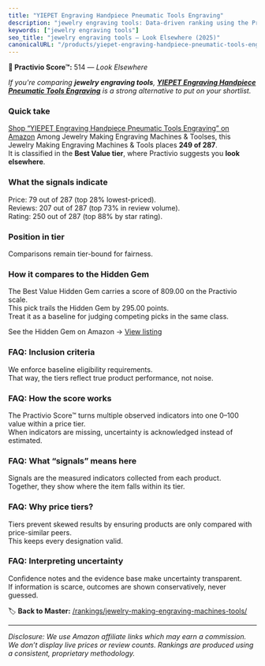 ```yaml
---
title: "YIEPET Engraving Handpiece Pneumatic Tools Engraving"
description: "jewelry engraving tools: Data-driven ranking using the Practivio Score™. Positioned by quality, value, demand, findability, momentum."
keywords: ["jewelry engraving tools"]
seo_title: "jewelry engraving tools — Look Elsewhere (2025)"
canonicalURL: "/products/yiepet-engraving-handpiece-pneumatic-tools-engraving-B0C7CKN1QM/"
---
```


**🚫 Practivio Score™:** 514 — _Look Elsewhere_


*If you're comparing **jewelry engraving tools**, **[YIEPET Engraving Handpiece Pneumatic Tools Engraving](https://www.amazon.com/dp/B0C7CKN1QM?tag=practivio-20)** is a strong alternative to put on your shortlist.*
### Quick take
[Shop “YIEPET Engraving Handpiece Pneumatic Tools Engraving” on Amazon](https://www.amazon.com/dp/B0C7CKN1QM?tag=practivio-20)
Among Jewelry Making Engraving Machines & Toolses, this Jewelry Making Engraving Machines & Tools places **249 of 287**.  
It is classified in the **Best Value tier**, where Practivio suggests you **look elsewhere**.

### What the signals indicate
Price: 79 out of 287 (top 28% lowest-priced).  
Reviews: 207 out of 287 (top 73% in review volume).  
Rating: 250 out of 287 (top 88% by star rating).  

### Position in tier
Comparisons remain tier-bound for fairness.

### How it compares to the Hidden Gem
The Best Value Hidden Gem carries a score of 809.00 on the Practivio scale.  
This pick trails the Hidden Gem by 295.00 points.  
Treat it as a baseline for judging competing picks in the same class.  

See the Hidden Gem on Amazon → [View listing](https://www.amazon.com/dp/B077Y86FKJ?tag=practivio-20)

### FAQ: Inclusion criteria
We enforce baseline eligibility requirements.  
That way, the tiers reflect true product performance, not noise.

### FAQ: How the score works
The Practivio Score™ turns multiple observed indicators into one 0–100 value within a price tier.  
When indicators are missing, uncertainty is acknowledged instead of estimated.

### FAQ: What “signals” means here
Signals are the measured indicators collected from each product.  
Together, they show where the item falls within its tier.

### FAQ: Why price tiers?
Tiers prevent skewed results by ensuring products are only compared with price-similar peers.  
This keeps every designation valid.

### FAQ: Interpreting uncertainty
Confidence notes and the evidence base make uncertainty transparent.  
If information is scarce, outcomes are shown conservatively, never guessed.


🏷️ **Back to Master:** [/rankings/jewelry-making-engraving-machines-tools/](/rankings/jewelry-making-engraving-machines-tools/)

---
_Disclosure: We use Amazon affiliate links which may earn a commission. We don’t display live prices or review counts. Rankings are produced using a consistent, proprietary methodology._

